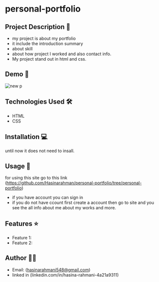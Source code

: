 # personal-portfolio

## Project Description 📝

- my project is about my portfolio
- it include the introduction summary
- about skill
- about how project I worked and also contact info.
- My project stand out in html and css.


## Demo 📸
![new p](https://github.com/Hasinarahman/personal-portfolio/assets/168626170/7c423cf9-26ab-4b02-89a4-e89a67029954)

## Technologies Used 🛠️
- HTML
- CSS

## Installation 💻
until now it does not need to insall.

## Usage 🎯

for using this site go to this link  (https://github.com/Hasinarahman/personal-portfolio/tree/personal-portfolio)
- if you have account you can sign in
- if you do not have ccount first create a account then go to site and you see the all info about me about my works and more.

## Features ⭐

- Feature 1: <nav id="nav-bar">
- Feature 2: <section id="welcome-section">

## Author 👩‍💻

-  Email: (hasinarahmani548@gmail.com)
- linked in (linkedin.com/in/hasina-rahmani-4a21a9311)
